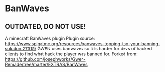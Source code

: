 # BanWaves
## OUTDATED, DO NOT USE!
A minecraft BanWaves plugin
Plugin source: https://www.spigotmc.org/resources/banwaves-topping-too-your-banning-solution.27315/
GWEN uses banwaves so it is harder for devs of hacked clients to find what hack the player was banned for.
Forked from: https://github.com/josephworks/Gwen-Remade/tree/master/EXTRAS/BanWaves
